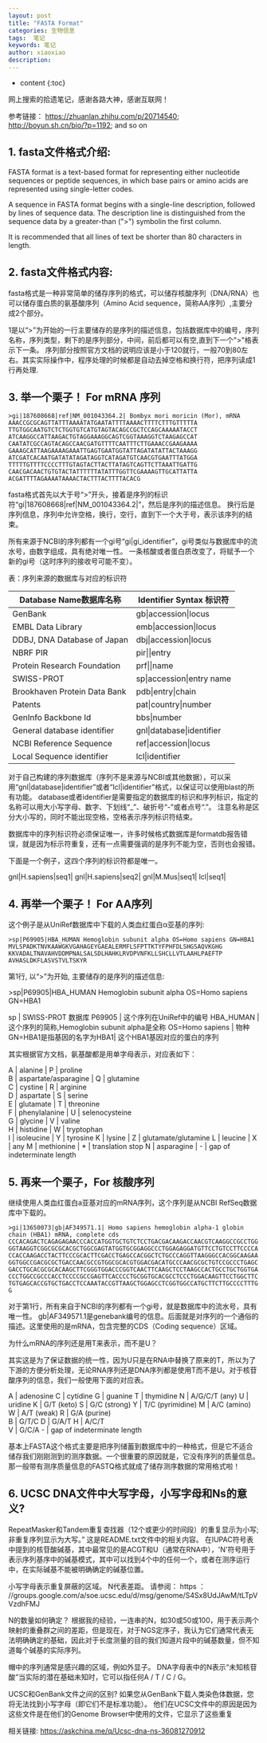 ```yaml
---
layout: post
title: "FASTA Format"
categories: 生物信息
tags:  笔记
keywords: 笔记
author: xiaoxiao
description: 
---
```


* content
{:toc}

网上搜索的拾遗笔记，感谢各路大神，感谢互联网！

参考链接：
https://zhuanlan.zhihu.com/p/20714540;
http://boyun.sh.cn/bio/?p=1192;
and so on

## 1. fasta文件格式介绍:

FASTA format is a text-based format for representing either nucleotide sequences or peptide sequences, in which base pairs or amino acids are represented using single-letter codes. 

A sequence in FASTA format begins with a single-line description, followed by lines of sequence data. 
The description line is distinguished from the sequence data by a greater-than (">") symbolin the first column.

It is recommended that all lines of text be shorter than 80 characters in length.

## 2. fasta文件格式内容:

fasta格式是一种非常简单的储存序列的格式，可以储存核酸序列（DNA/RNA）也可以储存蛋白质的氨基酸序列（Amino Acid sequence，简称AA序列）,主要分成2个部分。

1是以“>”为开始的一行主要储存的是序列的描述信息，包括数据库中的编号，序列名称，序列类型，剩下的是序列部分，中间，前后都可以有空,直到下一个">"格表示下一条。
序列部分按照官方文档的说明应该是小于120就行，一般70到80左右。其实实际操作中，程序处理的时候都是自动去掉空格和换行符，把序列读成1行再处理.

## 3. 举一个栗子！ For mRNA 序列

```
>gi|187608668|ref|NM_001043364.2| Bombyx mori moricin (Mor), mRNA
AAACCGCGCAGTTATTTAAAATATGAATATTTTAAAACTTTTCTTTGTTTTTA
TTGTGGCAATGTCTCTGGTGTCATGTAGTACAGCCGCTCCAGCAAAAATACCT
ATCAAGGCCATTAAGACTGTAGGAAAGGCAGTCGGTAAAGGTCTAAGAGCCAT
CAATATCGCCAGTACAGCCAACGATGTTTTCAATTTCTTGAAACCGAAGAAAA
GAAAGCATTAAGAAAAGAAATTGAGTGAATGGTATTAGATATATTACTAAAGG
ATCGATCACAATGATATATAGATAGGTCATAGATGTCAACGTGAATTTATGGA
TTTTTGTTTTCCCCTTTGTAGTACTTACTTATAGTCAGTTCTTAAATTGATTG
CAACGACAACTGTGTACTATTTTTTATATTTGGTTCGAAAAGTTGCATTATTA
ACGATTTTAGAAAATAAAACTACTTTACTTTTACACG

```
fasta格式首先以大于号“>”开头，接着是序列的标识符“gi|187608668|ref|NM_001043364.2|”，然后是序列的描述信息。
换行后是序列信息，序列中允许空格，换行，空行，直到下一个大于号，表示该序列的结束。

所有来源于NCBI的序列都有一个gi号“gi|gi_identifier”，gi号类似与数据库中的流水号，由数字组成，具有绝对唯一性。
一条核酸或者蛋白质改变了，将赋予一个新的gi号（这时序列的接收号可能不变）。

表：序列来源的数据库与对应的标识符

| Database Name数据库名称	  | Identifier Syntax 标识符        |
|-----------------------------|---------------------------------|
| GenBank                     | gb&#124;accession&#124;locus      |
| EMBL Data Library           | emb&#124;accession&#124;locus     |
| DDBJ, DNA Database of Japan | dbj&#124;accession&#124;locus     |
| NBRF PIR                    | pir&#124;&#124;entry              |
| Protein Research Foundation | prf&#124;&#124;name               |
| SWISS-PROT                  | sp&#124;accession&#124;entry name |
| Brookhaven Protein Data Bank| pdb&#124;entry&#124;chain         |
| Patents                     | pat&#124;country&#124;number      |
| GenInfo Backbone Id         | bbs&#124;number                  |
| General database identifier | gnl&#124;database&#124;identifier |
| NCBI Reference Sequence     | ref&#124;accession&#124;locus     |
| Local Sequence identifier   | lcl&#124;identifier              |

对于自己构建的序列数据库（序列不是来源与NCBI或其他数据），可以采用“gnl|database|identifier”或者“lcl|identifier”格式，以保证可以使用blast的所有功能。
database或者identifier是需要指定的数据库的标识和序列标识，指定的名称可以用大小写字母、数字、下划线“_”、破折号“-”或者点号“.”。
注意名称是区分大小写的，同时不能出现空格，空格表示序列标识符结束。

数据库中的序列标识符必须保证唯一，许多时候格式数据库是formatdb报告错误，就是因为标示符重复，还有一点需要强调的是序列不能为空，否则也会报错。

下面是一个例子，这四个序列的标识符都是唯一。

gnl&#124;H.sapiens&#124;seq1|
gnl&#124;H.sapiens&#124;seq2|
gnl&#124;M.Mus&#124;seq1|
lcl&#124;seq1|

## 4. 再举一个栗子！ For AA序列

这个例子是从UniRef数据库中下载的人类血红蛋白α亚基的序列:

```
>sp|P69905|HBA_HUMAN Hemoglobin subunit alpha OS=Homo sapiens GN=HBA1 
MVLSPADKTNVKAAWGKVGAHAGEYGAEALERMFLSFPTTKTYFPHFDLSHGSAQVKGHG
KKVADALTNAVAHVDDMPNALSALSDLHAHKLRVDPVNFKLLSHCLLVTLAAHLPAEFTP
AVHASLDKFLASVSTVLTSKYR

```

第1行, 以“>”为开始, 主要储存的是序列的描述信息:
        
\>sp|P69905|HBA_HUMAN Hemoglobin subunit alpha OS=Homo sapiens GN=HBA1

sp                         | SWISS-PROT 数据库
P69905                     | 这个序列在UniRef中的编号
HBA_HUMAN                  | 这个序列的简称,Hemoglobin subunit alpha是全称
OS=Homo sapiens            | 物种
GN=HBA1是指基因的名字为HBA1| 这个HBA1基因对应的蛋白的序列

其实根据官方文档，氨基酸都是用单字母表示，对应表如下：

A  | alanine               | P  | proline       
B  | aspartate/asparagine  | Q  | glutamine      
C  | cystine               | R  | arginine      
D  | aspartate             | S  | serine      
E  | glutamate             | T  | threonine      
F  | phenylalanine         | U  | selenocysteine      
G  | glycine               | V  | valine        
H  | histidine             | W  | tryptophan        
I  | isoleucine            | Y  | tyrosine
K  | lysine                | Z  | glutamate/glutamine
L  | leucine               | X  | any
M  | methionine            | *  | translation stop
N  | asparagine            | -  | gap of indeterminate length

## 5. 再来一个栗子，For 核酸序列

继续使用人类血红蛋白a亚基对应的mRNA序列，这个序列是从NCBI RefSeq数据库中下载的。
```
>gi|13650073|gb|AF349571.1| Homo sapiens hemoglobin alpha-1 globin chain (HBA1) mRNA, complete cds
CCCACAGACTCAGAGAGAACCCACCATGGTGCTGTCTCCTGACGACAAGACCAACGTCAAGGCCGCCTGG
GGTAAGGTCGGCGCGCACGCTGGCGAGTATGGTGCGGAGGCCCTGGAGAGGATGTTCCTGTCCTTCCCCA
CCACCAAGACCTACTTCCCGCACTTCGACCTGAGCCACGGCTCTGCCCAGGTTAAGGGCCACGGCAAGAA
GGTGGCCGACGCGCTGACCAACGCCGTGGCGCACGTGGACGACATGCCCAACGCGCTGTCCGCCCTGAGC
GACCTGCACGCGCACAAGCTTCGGGTGGACCCGGTCAACTTCAAGCTCCTAAGCCACTGCCTGCTGGTGA
CCCTGGCCGCCCACCTCCCCGCCGAGTTCACCCCTGCGGTGCACGCCTCCCTGGACAAGTTCCTGGCTTC
TGTGAGCACCGTGCTGACCTCCAAATACCGTTAAGCTGGAGCCTCGGTGGCCATGCTTCTTGCCCCTTTG
G
```
对于第1行，所有来自于NCBI的序列都有一个gi号，就是数据库中的流水号，具有唯一性。
gb|AF349571.1是genebank编号的信息。后面就是对序列的一个通俗的描述。这里使用的是mRNA，包含完整的CDS（Coding sequence）区域。

为什么mRNA的序列还是用T来表示，而不是U？

其实这是为了保证数据的统一性，因为U只是在RNA中替换了原来的T，所以为了下游的方便分析处理，无论RNA序列还是DNA序列都是使用T而不是U。对于核苷酸序列的信息，我们一般使用下面的对应表。

A | adenosine          C | cytidine             G | guanine
T | thymidine          N | A/G/C/T (any)        U | uridine 
K | G/T (keto)         S | G/C (strong)         Y | T/C (pyrimidine) 
M | A/C (amino)        W | A/T (weak)           R | G/A (purine)        
B | G/T/C              D | G/A/T                H | A/C/T      
V | G/C/A              - | gap of indeterminate length

基本上FASTA这个格式主要是把序列储蓄到数据库中的一种格式，但是它不适合储存我们刚刚测到的测序数据。一个很重要的原因就是，它没有序列的质量信息。
那一般带有测序质量信息的FASTQ格式就成了储存测序数据的常用格式啦！


## 6. UCSC DNA文件中大写字母，小写字母和Ns的意义? 

RepeatMasker和Tandem重复查找器（12个或更少的时间段）的重复显示为小写;非重复序列显示为大写。” 这是README.txt文件中的相关内容。 
在IUPAC符号表中提到的核苷酸碱基，其中最常见的是ACGT和U（通常在RNA中），'N'符号用于表示序列基序中的碱基模式，其中可以找到4个中的任何一个，或者在测序运行中，在实际碱基不能被明确确定的碱基位置。

小写字母表示重复屏蔽的区域。 N代表差距。
请参阅： https ： //groups.google.com/a/soe.ucsc.edu/d/msg/genome/S4Sx8UdJAwM/tLTpVVzdhFMJ

N的数量如何确定？
根据我的经验，一连串的N，如30或50或100，用于表示两个映射的重叠群之间的差距，但是现在，对于NGS定序子，我认为它们通常代表无法明确确定的基础，因此对于长度测量的目的我们知道片段中的碱基数量，但不知道每个碱基的实际序列。

帽中的序列通常是感兴趣的区域，例如外显子。 DNA字母表中的N表示“未知核苷酸”当实际的潜在基础未知时，它可以指任何A / T / C / G。

UCSC和GenBank文件之间的区别?
如果您从GenBank下载人类染色体数据，您将无法找到小写字母（即它们不是标准功能）。 他们在UCSC文件中的原因是因为这些文件是在他们的Genome Browser中使用的文件，它显示了这些重复

相关链接: https://askchina.me/q/Ucsc-dna-ns-36081270912
